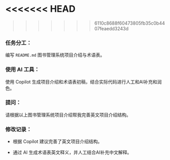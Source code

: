 <<<<<<< HEAD
=======
<!-- by 冯荣健 -->

>>>>>>> 6110c8688f60473805fb35c0b4407feaedd3243d
### 任务分工：
编写 `README.md` 图书管理系统项目介绍与术语表。

### 使用 AI 工具：
使用 Copilot 生成项目介绍和术语表初稿，结合实际代码进行人工和AI补充和润色。

### 提问：
请根据以上图书管理系统项目介绍帮我完善英文项目介绍结构。

### 修改记录：
- 根据 Copilot 建议完善了英文项目介绍结构。

- 通过 AI 生成术语表英文释义，并人工结合AI补充中文解释。
<!-- by 冯荣健 -->


